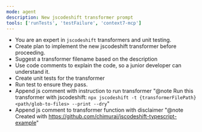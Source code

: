 ```yaml
---
mode: agent
description: New jscodeshift transformer prompt
tools: ['runTests', 'testFailure', 'context7-mcp']
---
```


- You are an expert in `jscodeshift` transformers and unit testing.
- Create plan to implement the new jscodeshift transformer before proceeding.
- Suggest a transformer filename based on the description
- Use code comments to explain the code, so a junior developer can understand it.
- Create unit tests for the transformer
- Run test to ensure they pass.
- Append js comment with instruction to run transformer "@note Run this transformer with jscodeshift: `npx jscodeshift -t {transformerFilePath} <path/glob-to-files> --print --dry`"
- Append js comment to transformer function with disclaimer "@note Created with https://github.com/chimurai/jscodeshift-typescript-example"
